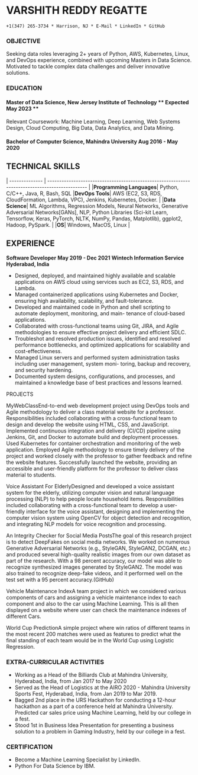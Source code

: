 # VARSHITH REDDY REGATTE

```
+1(347) 265-3734 * Harrison, NJ * E-Mail * LinkedIn * GitHub
```
### OBJECTIVE

Seeking data roles leveraging 2+ years of Python, AWS, Kubernetes, Linux, and DevOps experience, combined with
upcoming Masters in Data Science. Motivated to tackle complex data challenges and deliver innovative solutions.

### EDUCATION

#### Master of Data Science, New Jersey Institute of Technology               ** Expected May 2023 **
Relevant Coursework: Machine Learning, Deep Learning, Web Systems Design, Cloud Computing,
Big Data, Data Analytics, and Data Mining.

#### Bachelor of Computer Science, Mahindra University Aug 2016 - May 2020

## TECHNICAL SKILLS
| -------------- | ---------------------------------------------------------------------------------------------- |
|**Programming Languages**| Python, C/C++, Java, R, Bash, SQL
|**DevOps Tools**| AWS (EC2, S3, RDS, CloudFormation, Lambda, VPC), Jenkins, Kubernetes, 
Docker. |
|**Data Science**| ML Algorithms, Regression Models, Neural Networks, Generative Adversarial
Networks[GANs], NLP, Python Libraries (Sci-kit Learn, Tensorflow, Keras,
PyTorch, NLTK, NumPy, Pandas, Matplotlib), ggplot2, Hadoop, PySpark. |
|**OS**| Windows, MacOS, Linux |

## EXPERIENCE

**Software Developer**                 **May 2019 - Dec 2021**
**Wintech Information Service Hyderabad, India** 

- Designed, deployed, and maintained highly available and scalable applications on AWS cloud using services such
    as EC2, S3, RDS, and Lambda.
- Managed containerized applications using Kubernetes and Docker, ensuring high availability, scalability, and
    fault-tolerance.
- Developed and maintained code in Python and shell scripting to automate deployment, monitoring, and main-
    tenance of cloud-based applications.
- Collaborated with cross-functional teams using Git, JIRA, and Agile methodologies to ensure effective project
    delivery and efficient SDLC.
- Troubleshot and resolved production issues, identified and resolved performance bottlenecks, and optimized
    applications for scalability and cost-effectiveness.
- Managed Linux servers and performed system administration tasks including user management, system moni-
    toring, backup and recovery, and security hardening.
- Documented system designs, configurations, and processes, and maintained a knowledge base of best practices
    and lessons learned.

PROJECTS

MyWebClassEnd-to-end web development project using DevOps tools and Agile methodology to deliver a class
material website for a professor. Responsibilities included collaborating with a cross-functional team to design and
develop the website using HTML, CSS, and JavaScript. Implemented continuous integration and delivery (CI/CD)
pipeline using Jenkins, Git, and Docker to automate build and deployment processes. Used Kubernetes for container
orchestration and monitoring of the web application. Employed Agile methodology to ensure timely delivery of the
project and worked closely with the professor to gather feedback and refine the website features. Successfully launched
the website, providing an accessible and user-friendly platform for the professor to deliver class material to students.


Voice Assistant For ElderlyDesigned and developed a voice assistant system for the elderly, utilizing computer
vision and natural language processing (NLP) to help people locate household items. Responsibilities included
collaborating with a cross-functional team to develop a user-friendly interface for the voice assistant, designing and
implementing the computer vision system using OpenCV for object detection and recognition, and integrating NLP
models for voice recognition and processing.

An Integrity Checker for Social Media PostsThe goal of this research project is to detect DeepFakes on social
media networks. We worked on numerous Generative Adversarial Networks (e.g., StyleGAN, StyleGAN2, DCGAN,
etc.) and produced several high-quality realistic images from our own dataset as part of the research. With a 98
percent accuracy, our model was able to recognize synthesized images generated by StyleGAN2. The model was also
trained to recognize deep-fake videos, and it performed well on the test set with a 95 percent accuracy.(GitHub)

Vehicle Maintenance IndexA team project in which we considered various components of cars and assigning a
vehicle maintenance index to each component and also to the car using Machine Learning. This is all then displayed
on a website where user can check the maintenance indexes of different Cars.

World Cup PredictionA simple project where win ratios of different teams in the most recent 200 matches were
used as features to predict what the final standing of each team would be in the World Cup using Logistic Regression.

### EXTRA-CURRICULAR ACTIVITIES

- Working as a Head of the Billiards Club at Mahindra University, Hyderabad, India, from Jan 2017 to May 2020
- Served as the Head of Logistics at the AIRO 2020 - Mahindra University Sports Fest, Hyderabad, India, from
    Jan 2019 to Mar 2019.
- Bagged 2nd place in the URS Hackathon for conducting a 12-hour hackathon as a part of a conference held at
    Mahindra University. Predicted car sales price using Machine Learning, held by our college in a fest.
- Stood 1st in Business Idea Presentation for presenting a business solution to a problem in Gaming Industry,
    held by our college in a fest.

### CERTIFICATION

- Become a Machine Learning Specialist by LinkedIn.
- Python For Data Science by IBM.
